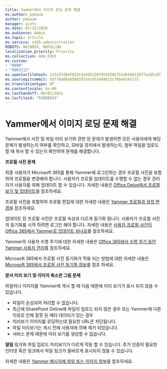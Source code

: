 ```yaml
---
title: Yammer에서 이미지 로딩 문제 해결
ms.author: pebaum
author: pebaum
manager: scotv
ms.date: 07/15/2020
ms.audience: Admin
ms.topic: article
ms.service: o365-administration
ROBOTS: NOINDEX, NOFOLLOW
localization_priority: Priority
ms.collection: Adm_O365
ms.custom:
- "6000"
- "9003112"
ms.openlocfilehash: 11315fd84f92251e435320f4550286fb2db4b0128f7ac85c0f79972e3f7fd203
ms.sourcegitcommit: b5f7da89a650d2915dc652449623c78be6247175
ms.translationtype: HT
ms.contentlocale: ko-KR
ms.lasthandoff: 08/05/2021
ms.locfileid: "53939241"
---
```

# <a name="troubleshoot-image-loading-issues-in-yammer"></a>Yammer에서 이미지 로딩 문제 해결

Yammer에서 사진 및 파일 미리 보기와 관련 된 문제가 발생하면 모든 사용자에게 해당 문제가 발생하는지 여부를 확인하고, 모바일 장치에서 발생하는지, 첨부 파일을 업로드할 때 복사 할 수 있는지 확인하여 문제를 해결합니다.  

**프로필 사진 문제**  

최종 사용자가 Microsoft 365를 통해 Yammer에 로그인하는 경우 프로필 사진을 포함하여 프로필을 변경해야 합니다. 사용자가 프로필 업데이트를 수행할 수 없는 경우 관리자가 사용자를 위해 업데이트 할 수 있습니다. 자세한 내용은 [Office Delve에서 프로필 보기 및 업데이트](https://support.microsoft.com/office/view-and-update-your-profile-in-office-delve-4e84343b-eedf-45a1-aeb9-8627ccca14ba)를 참조하세요.

프로필 사진을 포함하여 프로필 편집에 대한 자세한 내용은 [Yammer 프로필과 설정 변경](https://support.microsoft.com/office/classic-yammer-change-my-yammer-profile-and-settings-a3aeca0e-de34-4897-9b59-de6516542851)을 참조하세요. 

업데이트 된 프로필 사진은 프로필 속성과 다르게 동기화 됩니다. 사용자가 프로필 사진의 동기화를 시작 하려면 로그인 해야 합니다. 자세한 내용은 [사용자 프로필 사진이 Office 365에서 Yammer로 업데이트 되나요](https://docs.microsoft.com/yammer/manage-yammer-users/manage-users-across-their-lifecycle#q-are-user-profile-pictures-updated-from-office-365-to-yammer)를 참조하세요.

Yammer의 사용자 수명 주기에 대한 자세한 내용은 [Office 365에서 수명 주기 동안 Yammer 사용자 관리](https://docs.microsoft.com/yammer/manage-yammer-users/manage-users-across-their-lifecycle)를 참조하세요.  

Microsoft 365에서 프로필 사진 동기화가 적용 되는 방법에 대한 자세한 내용은 [Microsoft 365에서 프로필 사진 동기화 정보](https://support.microsoft.com/office/information-about-profile-picture-synchronization-in-microsoft-365-20594d76-d054-4af4-a660-401133e3d48a)를 참조 하세요.  

**문서 미리 보기 및 이미지 축소판 그림 문제**  

파일이나 이미지를 Yammer에 게시 할 때 다음 때문에 미리 보기가 표시 되지 않을 수 있습니다. 

- 파일이 손상되어 처리할 수 없습니다.
- 최근에 SharePoint Online에 파일이 업로드 되지 않은 경우 또는 Yammer에 다른 이유로 인해 잘못 된 메타 데이터가 있는 경우
- 미리보기 이미지를 로딩하는데 필요한 URL은 차단됩니다.
- 파일 미리보기는 게시 전에 사용자에 의해 제거 되었습니다.
- 서비스 문제 때문에 미리 보기를 생성할 수 없습니다.

**알림** 링크와 파일 업로드 미리보기가 다르게 작동 할 수 있습니다. 추가 인증이 필요한 인터넷 혹은 링크에서 파일 링크가 올바르게 표시되지 않을 수 있습니다.

자세한 내용은 [Yammer 메시지에 파일 또는 이미지 첨부](https://support.microsoft.com/office/attach-a-file-or-image-to-a-yammer-message-f576d4d1-ad66-4ce4-9c43-46cf75978dbf)를 참조하세요. 